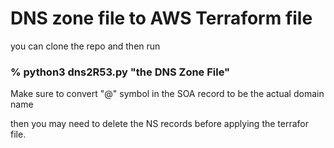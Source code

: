# DNS zone file to AWS Terraform file

you can clone the repo and then run 

### % python3 dns2R53.py "the DNS Zone File"

Make sure to convert "@" symbol in the SOA record to be the actual domain name
 
then you may need to delete the NS records before applying the terrafor file.